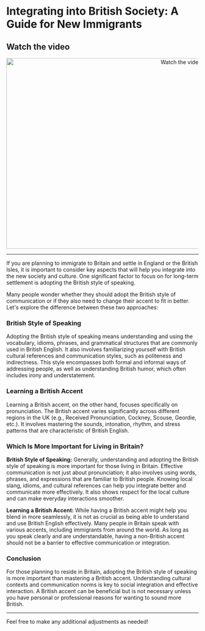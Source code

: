 
# Integrating into British Society: A Guide for New Immigrants

## Watch the video 
 <p align="center">
  <a href="https://www.youtube.com/watch?v=Ljgy_wK4OcQ" target="_blank">
    <img src="https://img.youtube.com/vi/Ljgy_wK4OcQ/hqdefault.jpg" alt="Watch the video" width="900" height="500">
  </a>
</p>

---

If you are planning to immigrate to Britain and settle in England or the British Isles, it is important to consider key aspects that will help you integrate into the new society and culture. One significant factor to focus on for long-term settlement is adopting the British style of speaking.

Many people wonder whether they should adopt the British style of communication or if they also need to change their accent to fit in better. Let's explore the difference between these two approaches:

### British Style of Speaking

Adopting the British style of speaking means understanding and using the vocabulary, idioms, phrases, and grammatical structures that are commonly used in British English. It also involves familiarizing yourself with British cultural references and communication styles, such as politeness and indirectness. This style encompasses both formal and informal ways of addressing people, as well as understanding British humor, which often includes irony and understatement.

### Learning a British Accent

Learning a British accent, on the other hand, focuses specifically on pronunciation. The British accent varies significantly across different regions in the UK (e.g., Received Pronunciation, Cockney, Scouse, Geordie, etc.). It involves mastering the sounds, intonation, rhythm, and stress patterns that are characteristic of British English.

### Which Is More Important for Living in Britain?

**British Style of Speaking:** Generally, understanding and adopting the British style of speaking is more important for those living in Britain. Effective communication is not just about pronunciation; it also involves using words, phrases, and expressions that are familiar to British people. Knowing local slang, idioms, and cultural references can help you integrate better and communicate more effectively. It also shows respect for the local culture and can make everyday interactions smoother.

**Learning a British Accent:** While having a British accent might help you blend in more seamlessly, it is not as crucial as being able to understand and use British English effectively. Many people in Britain speak with various accents, including immigrants from around the world. As long as you speak clearly and are understandable, having a non-British accent should not be a barrier to effective communication or integration.

### Conclusion

For those planning to reside in Britain, adopting the British style of speaking is more important than mastering a British accent. Understanding cultural contexts and communication norms is key to social integration and effective interaction. A British accent can be beneficial but is not necessary unless you have personal or professional reasons for wanting to sound more British.

---

Feel free to make any additional adjustments as needed!
